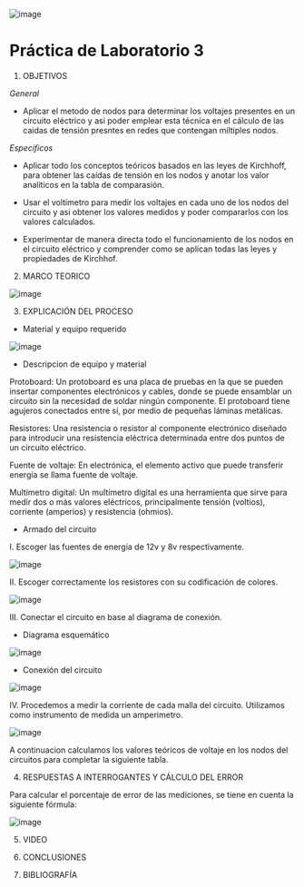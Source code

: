 ![image](https://user-images.githubusercontent.com/84390820/122505477-0afeae00-cfc2-11eb-92b3-0a3e618d0864.png)

# Práctica de Laboratorio 3 

1. OBJETIVOS

*General* 

- Aplicar el metodo de nodos para determinar los voltajes presentes en un circuito eléctrico y asi poder emplear esta técnica en el cálculo de las caidas de tensión presntes en redes que contengan míltiples nodos.

*Especificos*

- Aplicar todo los conceptos teóricos basados en las leyes de Kirchhoff, para obtener las caídas de tensión en los nodos y anotar los valor analíticos en la tabla de comparasión.

- Usar el voltímetro para medir los voltajes en cada uno de los nodos del circuito y asi obtener los valores medidos y poder compararlos con los valores calculados.

- Experimentar de manera directa todo el funcionamiento de los nodos en el circuito eléctrico y comprender como se aplican todas las leyes y propiedades de Kirchhof.

2. MARCO TEORICO

![image](https://user-images.githubusercontent.com/85137398/122514798-22459780-cfd2-11eb-9fdd-a107aeb27201.png)

3. EXPLICACIÓN DEL PROCESO

- Material y equipo requerido

![image](https://user-images.githubusercontent.com/85137398/122508558-c6761100-cfc7-11eb-8fd1-95a4f26370bb.png)

- Descripcion de equipo y material

Protoboard: Un protoboard es una placa de pruebas en la que se pueden insertar componentes electrónicos y cables, donde se puede ensamblar un circuito sin la necesidad de soldar ningún componente. El protoboard tiene agujeros conectados entre sí, por medio de pequeñas láminas metálicas.

Resistores: Una resistencia o resistor al componente electrónico diseñado para introducir una resistencia eléctrica determinada entre dos puntos de un circuito eléctrico.

Fuente de voltaje: En electrónica, el elemento activo que puede transferir energía se llama fuente de voltaje.

Multímetro digital: Un multímetro digital es una herramienta que sirve para medir dos o más valores eléctricos, principalmente tensión (voltios), corriente (amperios) y resistencia (ohmios).

- Armado del circuito

I. Escoger las fuentes de energia de 12v y 8v respectivamente.

![image](https://user-images.githubusercontent.com/85137398/122508940-76e41500-cfc8-11eb-9417-01fa16475eeb.png)

II. Escoger correctamente los resistores con su codificación de colores.

![image](https://user-images.githubusercontent.com/85137398/122509198-fd005b80-cfc8-11eb-84af-618f02b22205.png)

III. Conectar el circuito en base al diagrama de conexión.

- Diagrama esquemático

![image](https://user-images.githubusercontent.com/85137398/122508794-2e2c5c00-cfc8-11eb-9b19-3bc05257bdb7.png)

- Conexión del circuito

![image](https://user-images.githubusercontent.com/85137398/122508972-86fbf480-cfc8-11eb-8ed6-6510bb955542.png)

IV. Procedemos a medir la corriente de cada malla del circuito. Utilizamos como instrumento de medida un amperimetro.

![image](https://user-images.githubusercontent.com/85137398/122510145-b3b10b80-cfca-11eb-837c-e0837d1314a1.png)

A continuacion calculamos los valores teóricos de voltaje en los nodos del circuitos para completar la siguiente tabla.

4. RESPUESTAS A INTERROGANTES Y CÁLCULO DEL ERROR

Para calcular el porcentaje de error de las mediciones, se tiene en cuenta la siguiente fórmula:

![image](https://user-images.githubusercontent.com/85137398/122509386-5072a980-cfc9-11eb-9ac6-47686205055b.png)

5. VIDEO

6. CONCLUSIONES

7. BIBLIOGRAFÍA
